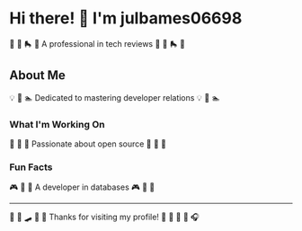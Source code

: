 # Hi there! 👋 I'm julbames06698

🌟 🏒 🛼 🎽 A professional in tech reviews 🌟 🏒 🛼 🎽

## About Me
💡 🎣 🏊 Dedicated to mastering developer relations 💡 🎣 🏊

### What I'm Working On
🛶 🎾 🛶 Passionate about open source 🛶 🎾 🛶

### Fun Facts
🎮 🏏 🚣 A developer in databases 🎮 🏏 🚣

---
🚵 🏒 🛹 🎱 🥋 Thanks for visiting my profile! 🏒 🏏 🎯 🎱 🎧
